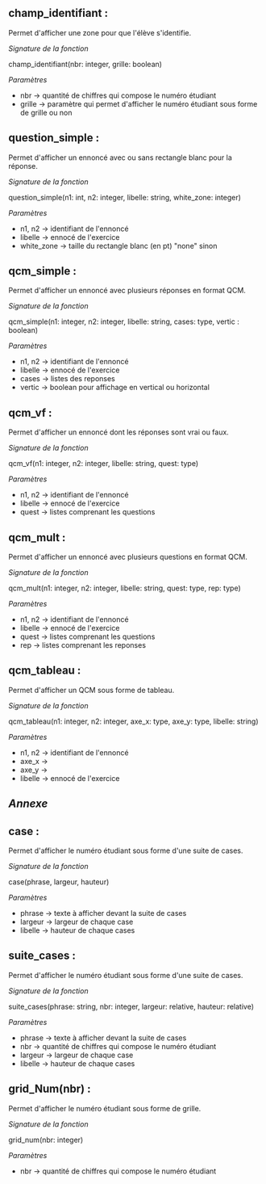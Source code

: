champ_identifiant :
---------------------
Permet d'afficher une zone pour que l'élève s'identifie.

_Signature de la fonction_ 

champ_identifiant(nbr: integer, grille: boolean)

_Paramètres_

- nbr -> quantité de chiffres qui compose le numéro étudiant
- grille -> paramètre qui permet d'afficher le numéro étudiant sous forme de grille ou non



question_simple :
---------------------
Permet d'afficher un ennoncé avec ou sans rectangle blanc pour la réponse.

_Signature de la fonction_ 

question_simple(n1: int, n2: integer, libelle: string, white_zone: integer)

_Paramètres_

- n1, n2 -> identifiant de l'ennoncé
- libelle -> ennocé de l'exercice
- white_zone -> taille du rectangle blanc (en pt)
                "none" sinon



qcm_simple :
---------------------
Permet d'afficher un ennoncé avec plusieurs réponses en format QCM.

_Signature de la fonction_

qcm_simple(n1: integer, n2: integer, libelle: string, cases: type, vertic : boolean)

_Paramètres_

- n1, n2 -> identifiant de l'ennoncé
- libelle -> ennocé de l'exercice
- cases -> listes des reponses
- vertic -> boolean pour affichage en vertical ou horizontal



qcm_vf :
---------------------
Permet d'afficher un ennoncé dont les réponses sont vrai ou faux.

_Signature de la fonction_

qcm_vf(n1: integer, n2: integer, libelle: string, quest: type)

_Paramètres_

- n1, n2 -> identifiant de l'ennoncé
- libelle -> ennocé de l'exercice
- quest -> listes comprenant les questions



qcm_mult :
---------------------
Permet d'afficher un ennoncé avec plusieurs questions en format QCM.

_Signature de la fonction_

qcm_mult(n1: integer, n2: integer, libelle: string, quest: type, rep: type)

_Paramètres_

- n1, n2 -> identifiant de l'ennoncé
- libelle -> ennocé de l'exercice
- quest -> listes comprenant les questions
- rep -> listes comprenant les reponses



qcm_tableau :
---------------------
Permet d'afficher un QCM sous forme de tableau.

_Signature de la fonction_

qcm_tableau(n1: integer, n2: integer, axe_x: type, axe_y: type, libelle: string)

_Paramètres_

- n1, n2 -> identifiant de l'ennoncé
- axe_x -> 
- axe_y -> 
- libelle -> ennocé de l'exercice





*Annexe*
--------------------


case :
---------------------
Permet d'afficher le numéro étudiant sous forme d'une suite de cases.

_Signature de la fonction_

case(phrase, largeur, hauteur)

_Paramètres_

- phrase -> texte à afficher devant la suite de cases
- largeur -> largeur de chaque case
- libelle -> hauteur de chaque cases



suite_cases :
---------------------
Permet d'afficher le numéro étudiant sous forme d'une suite de cases.

_Signature de la fonction_

suite_cases(phrase: string, nbr: integer, largeur: relative, hauteur: relative)

_Paramètres_

- phrase -> texte à afficher devant la suite de cases
- nbr -> quantité de chiffres qui compose le numéro étudiant
- largeur -> largeur de chaque case
- libelle -> hauteur de chaque cases



grid_Num(nbr) :
---------------------
Permet d'afficher le numéro étudiant sous forme de grille.

_Signature de la fonction_

grid_num(nbr: integer)

_Paramètres_

- nbr -> quantité de chiffres qui compose le numéro étudiant